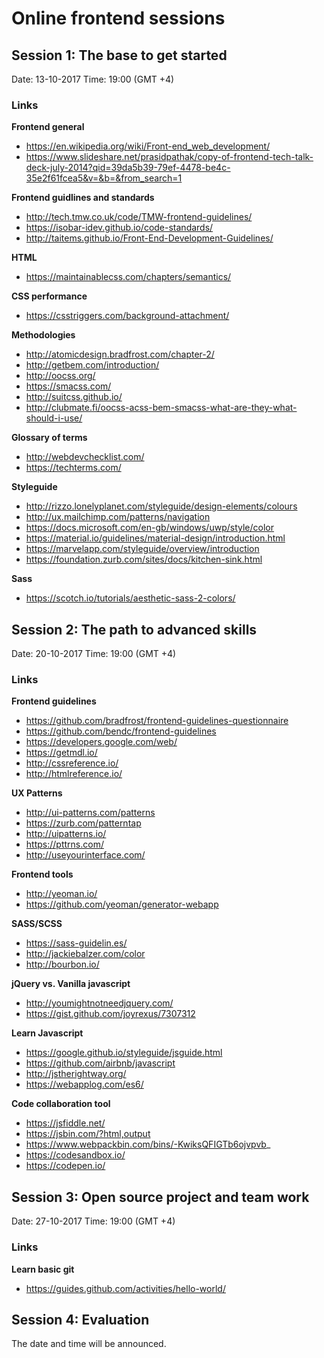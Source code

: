 
# Online frontend sessions

## Session 1: The base to get started
Date: 13-10-2017
Time: 19:00 (GMT +4)

### Links
**Frontend general**
* https://en.wikipedia.org/wiki/Front-end_web_development/
* https://www.slideshare.net/prasidpathak/copy-of-frontend-tech-talk-deck-july-2014?qid=39da5b39-79ef-4478-be4c-35e2f61fcea5&v=&b=&from_search=1

**Frontend guidlines and standards**
* http://tech.tmw.co.uk/code/TMW-frontend-guidelines/
* https://isobar-idev.github.io/code-standards/
* http://taitems.github.io/Front-End-Development-Guidelines/

**HTML**
* https://maintainablecss.com/chapters/semantics/

**CSS performance**
* https://csstriggers.com/background-attachment/

**Methodologies**
* http://atomicdesign.bradfrost.com/chapter-2/
* http://getbem.com/introduction/
* http://oocss.org/
* https://smacss.com/
* http://suitcss.github.io/
* http://clubmate.fi/oocss-acss-bem-smacss-what-are-they-what-should-i-use/

**Glossary of terms**
* http://webdevchecklist.com/
* https://techterms.com/

**Styleguide**
* http://rizzo.lonelyplanet.com/styleguide/design-elements/colours
* http://ux.mailchimp.com/patterns/navigation
* https://docs.microsoft.com/en-gb/windows/uwp/style/color
* https://material.io/guidelines/material-design/introduction.html
* https://marvelapp.com/styleguide/overview/introduction
* https://foundation.zurb.com/sites/docs/kitchen-sink.html

**Sass**
* https://scotch.io/tutorials/aesthetic-sass-2-colors/


## Session 2: The path to advanced skills
Date: 20-10-2017
Time: 19:00 (GMT +4)

### Links
**Frontend guidelines**
* https://github.com/bradfrost/frontend-guidelines-questionnaire
* https://github.com/bendc/frontend-guidelines
* https://developers.google.com/web/
* https://getmdl.io/
* http://cssreference.io/
* http://htmlreference.io/

**UX Patterns**
* http://ui-patterns.com/patterns
* https://zurb.com/patterntap
* http://uipatterns.io/
* https://pttrns.com/
* http://useyourinterface.com/

**Frontend tools**
* http://yeoman.io/
* https://github.com/yeoman/generator-webapp

**SASS/SCSS**
* https://sass-guidelin.es/
* http://jackiebalzer.com/color
* http://bourbon.io/

**jQuery vs. Vanilla javascript**
* http://youmightnotneedjquery.com/
* https://gist.github.com/joyrexus/7307312

**Learn Javascript**
* https://google.github.io/styleguide/jsguide.html
* https://github.com/airbnb/javascript
* http://jstherightway.org/
* https://webapplog.com/es6/

**Code collaboration tool**
* https://jsfiddle.net/
* https://jsbin.com/?html,output
* https://www.webpackbin.com/bins/-KwiksQFIGTb6ojvpvb_
* https://codesandbox.io/
* https://codepen.io/


## Session 3: Open source project and team work
Date: 27-10-2017
Time: 19:00 (GMT +4)

### Links
**Learn basic git**
* https://guides.github.com/activities/hello-world/


## Session 4: Evaluation
The date and time will be announced.
